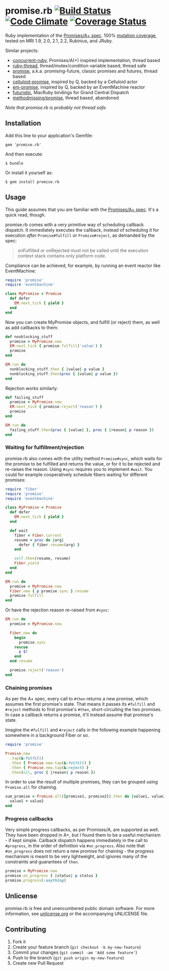 # promise.rb [![Build Status](https://travis-ci.org/lgierth/promise.rb.png?branch=master)](https://travis-ci.org/lgierth/promise.rb) [![Code Climate](https://codeclimate.com/github/lgierth/promise.rb.png)](https://codeclimate.com/github/lgierth/promise.rb) [![Coverage Status](https://coveralls.io/repos/lgierth/promise.rb/badge.png?branch=master)](https://coveralls.io/r/lgierth/promise.rb?branch=master)

Ruby implementation of the [Promises/A+ spec](http://promisesaplus.com/).
100% [mutation coverage](https://github.com/mbj/mutant),
tested on MRI 1.9, 2.0, 2.1, 2.2, Rubinius, and JRuby.

Similar projects:

- [concurrent-ruby](https://github.com/jdantonio/concurrent-ruby), Promises/A(+) inspired implementation, thread based
- [ruby-thread](https://github.com/meh/ruby-thread), thread/mutex/condition variable based, thread safe
- [promise](https://github.com/bhuga/promising-future), a.k.a. promising-future, classic promises and futures, thread based
- [celluloid-promise](https://github.com/cotag/celluloid-promise), inspired by Q, backed by a Celluloid actor
- [em-promise](https://github.com/cotag/em-promise), inspired by Q, backed by an EventMachine reactor
- [futuristic](https://github.com/seanlilmateus/futuristic), MacRuby bindings for Grand Central Dispatch
- [methodmissing/promise](https://github.com/methodmissing/promise), thread based, abandoned

*Note that promise.rb is probably not thread safe.*

## Installation

Add this line to your application's Gemfile:

    gem 'promise.rb'

And then execute:

    $ bundle

Or install it yourself as:

    $ gem install promise.rb

## Usage

This guide assumes that you are familiar with the [Promises/A+ spec](http://promisesaplus.com/). It's a quick read, though.

promise.rb comes with a very primitive way of scheduling callback dispatch. It
immediately executes the callback, instead of scheduling it for execution
*after* `Promise#fulfill` or `Promise#reject`, as demanded by the spec:

> onFulfilled or onRejected must not be called until the execution context
> stack contains only platform code.

Compliance can be achieved, for example, by running an event reactor like
EventMachine:

```ruby
require 'promise'
require 'eventmachine'

class MyPromise < Promise
  def defer
    EM.next_tick { yield }
  end
end
```

Now you can create MyPromise objects, and fulfill (or reject) them, as well as
add callbacks to them:

```ruby
def nonblocking_stuff
  promise = MyPromise.new
  EM.next_tick { promise.fulfill('value') }
  promise
end

EM.run do
  nonblocking_stuff.then { |value| p value }
  nonblocking_stuff.then(proc { |value| p value })
end
```

Rejection works similarly:

```ruby
def failing_stuff
  promise = MyPromise.new
  EM.next_tick { promise.reject('reason') }
  promise
end

EM.run do
  failing_stuff.then(proc { |value| }, proc { |reason| p reason })
end
```

### Waiting for fulfillment/rejection

promise.rb also comes with the utility method `Promise#sync`, which waits for
the promise to be fulfilled and returns the value, or for it to be rejected and
re-raises the reason. Using `#sync` requires you to implement `#wait`. You could
for example cooperatively schedule fibers waiting for different promises:

```ruby
require 'fiber'
require 'promise'
require 'eventmachine'

class MyPromise < Promise
  def defer
    EM.next_tick { yield }
  end

  def wait
    fiber = Fiber.current
    resume = proc do |arg|
      defer { fiber.resume(arg) }
    end

    self.then(resume, resume)
    Fiber.yield
  end
end

EM.run do
  promise = MyPromise.new
  Fiber.new { p promise.sync }.resume
  promise.fulfill
end
```

Or have the rejection reason re-raised from `#sync`:

```ruby
EM.run do
  promise = MyPromise.new

  Fiber.new do
    begin
      promise.sync
    rescue
      p $!
    end
  end.resume

  promise.reject('reason')
end
```

### Chaining promises

As per the A+ spec, every call to `#then` returns a new promise, which assumes
the first promise's state. That means it passes its `#fulfill` and `#reject`
methods to first promise's `#then`, short-circuiting the two promises. In case
a callback returns a promise, it'll instead assume that promise's state.

Imagine the `#fulfill` and `#reject` calls in the following example happening
somewhere in a background Fiber or so.

```ruby
require 'promise'

Promise.new
  .tap(&:fulfill)
  .then { Promise.new.tap(&:fulfill) }
  .then { Promise.new.tap(&:reject) }
  .then(nil, proc { |reason| p reason })
```

In order to use the result of multiple promises, they can be grouped using
`Promise.all` for chaining.

```ruby
sum_promise = Promise.all([promise1, promise2]).then do |value1, value2|
  value1 + value2
end
```

### Progress callbacks

Very simple progress callbacks, as per Promises/A, are supported as well. They have been dropped in A+, but I found them to be a useful mechanism - if kept simple. Callback dispatch happens immediately in the call to `#progress`, in the order of definition via `#on_progress`. Also note that `#on_progress` does not return a new promise for chaining - the progress mechanism is meant to be very lightweight, and ignores many of the constraints and guarantees of `then`.

```ruby
promise = MyPromise.new
promise.on_progress { |status| p status }
promise.progress(:anything)
```

## Unlicense

promise.rb is free and unencumbered public domain software. For more
information, see [unlicense.org](http://unlicense.org/) or the accompanying
UNLICENSE file.

## Contributing

1. Fork it
2. Create your feature branch (`git checkout -b my-new-feature`)
3. Commit your changes (`git commit -am 'Add some feature'`)
4. Push to the branch (`git push origin my-new-feature`)
5. Create new Pull Request
